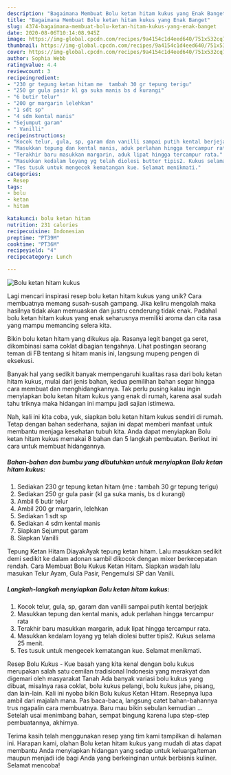 ```yaml
---
description: "Bagaimana Membuat Bolu ketan hitam kukus yang Enak Banget"
title: "Bagaimana Membuat Bolu ketan hitam kukus yang Enak Banget"
slug: 4374-bagaimana-membuat-bolu-ketan-hitam-kukus-yang-enak-banget
date: 2020-08-06T10:14:08.945Z
image: https://img-global.cpcdn.com/recipes/9a4154c1d4eed640/751x532cq70/bolu-ketan-hitam-kukus-foto-resep-utama.jpg
thumbnail: https://img-global.cpcdn.com/recipes/9a4154c1d4eed640/751x532cq70/bolu-ketan-hitam-kukus-foto-resep-utama.jpg
cover: https://img-global.cpcdn.com/recipes/9a4154c1d4eed640/751x532cq70/bolu-ketan-hitam-kukus-foto-resep-utama.jpg
author: Sophia Webb
ratingvalue: 4.4
reviewcount: 3
recipeingredient:
- "230 gr tepung ketan hitam me  tambah 30 gr tepung terigu"
- "250 gr gula pasir kl ga suka manis bs d kurangi"
- "6 butir telur"
- "200 gr margarin lelehkan"
- "1 sdt sp"
- "4 sdm kental manis"
- "Sejumput garam"
- " Vanilli"
recipeinstructions:
- "Kocok telur, gula, sp, garam dan vanilli sampai putih kental berjejak"
- "Masukkan tepung dan kental manis, aduk perlahan hingga tercampur rata"
- "Terakhir baru masukkan margarin, aduk lipat hingga tercampur rata."
- "Masukkan kedalam loyang yg telah diolesi butter tipis2. Kukus selama 25 menit."
- "Tes tusuk untuk mengecek kematangan kue. Selamat menikmati."
categories:
- Resep
tags:
- bolu
- ketan
- hitam

katakunci: bolu ketan hitam 
nutrition: 231 calories
recipecuisine: Indonesian
preptime: "PT39M"
cooktime: "PT36M"
recipeyield: "4"
recipecategory: Lunch

---
```



![Bolu ketan hitam kukus](https://img-global.cpcdn.com/recipes/9a4154c1d4eed640/751x532cq70/bolu-ketan-hitam-kukus-foto-resep-utama.jpg)

Lagi mencari inspirasi resep bolu ketan hitam kukus yang unik? Cara membuatnya memang susah-susah gampang. Jika keliru mengolah maka hasilnya tidak akan memuaskan dan justru cenderung tidak enak. Padahal bolu ketan hitam kukus yang enak seharusnya memiliki aroma dan cita rasa yang mampu memancing selera kita.

Bikin bolu ketan hitam yang dikukus aja. Rasanya legit banget ga seret, dikombinasi sama coklat dibagian tengahnya. Lihat postingan seorang teman di FB tentang si hitam manis ini, langsung mupeng pengen di eksekusi.

Banyak hal yang sedikit banyak mempengaruhi kualitas rasa dari bolu ketan hitam kukus, mulai dari jenis bahan, kedua pemilihan bahan segar hingga cara membuat dan menghidangkannya. Tak perlu pusing kalau ingin menyiapkan bolu ketan hitam kukus yang enak di rumah, karena asal sudah tahu triknya maka hidangan ini mampu jadi sajian istimewa.


Nah, kali ini kita coba, yuk, siapkan bolu ketan hitam kukus sendiri di rumah. Tetap dengan bahan sederhana, sajian ini dapat memberi manfaat untuk membantu menjaga kesehatan tubuh kita. Anda dapat menyiapkan Bolu ketan hitam kukus memakai 8 bahan dan 5 langkah pembuatan. Berikut ini cara untuk membuat hidangannya.

<!--inarticleads1-->

##### Bahan-bahan dan bumbu yang dibutuhkan untuk menyiapkan Bolu ketan hitam kukus:

1. Sediakan 230 gr tepung ketan hitam (me : tambah 30 gr tepung terigu)
1. Sediakan 250 gr gula pasir (kl ga suka manis, bs d kurangi)
1. Ambil 6 butir telur
1. Ambil 200 gr margarin, lelehkan
1. Sediakan 1 sdt sp
1. Sediakan 4 sdm kental manis
1. Siapkan Sejumput garam
1. Siapkan  Vanilli


Tepung Ketan Hitam DiayakAyak tepung ketan hitam. Lalu masukkan sedikit demi sedikit ke dalam adonan sambil dikocok dengan mixer berkecepatan rendah. Cara Membuat Bolu Kukus Ketan Hitam. Siapkan wadah lalu masukan Telur Ayam, Gula Pasir, Pengemulsi SP dan Vanili. 

<!--inarticleads2-->

##### Langkah-langkah menyiapkan Bolu ketan hitam kukus:

1. Kocok telur, gula, sp, garam dan vanilli sampai putih kental berjejak
1. Masukkan tepung dan kental manis, aduk perlahan hingga tercampur rata
1. Terakhir baru masukkan margarin, aduk lipat hingga tercampur rata.
1. Masukkan kedalam loyang yg telah diolesi butter tipis2. Kukus selama 25 menit.
1. Tes tusuk untuk mengecek kematangan kue. Selamat menikmati.


Resep Bolu Kukus - Kue basah yang kita kenal dengan bolu kukus merupakan salah satu cemilan tradisional Indonesia yang merakyat dan digemari oleh masyarakat Tanah Ada banyak variasi bolu kukus yang dibuat, misalnya rasa coklat, bolu kukus pelangi, bolu kukus jahe, pisang, dan lain-lain. Kali ini nyoba bikin Bolu kukus Ketan Hitam. Resepnya lupa ambil dari majalah mana. Pas baca-baca, langsung catet bahan-bahannya trus ngapalin cara membuatnya. Baru mau bikin sebulan kemudian … Setelah usai menimbang bahan, sempat bingung karena lupa step-step pembuatannya, akhirnya. 

Terima kasih telah menggunakan resep yang tim kami tampilkan di halaman ini. Harapan kami, olahan Bolu ketan hitam kukus yang mudah di atas dapat membantu Anda menyiapkan hidangan yang sedap untuk keluarga/teman maupun menjadi ide bagi Anda yang berkeinginan untuk berbisnis kuliner. Selamat mencoba!
